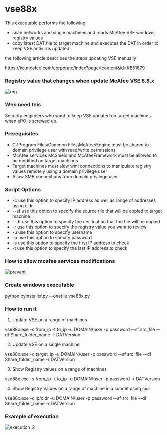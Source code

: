 # vse88x

This executable performs the following

- scan networks and single machines and reads McAfee VSE windows registry values
- copy latest DAT file to target machine and executes the DAT in order to keep VSE antivirus updated

the following article describes the steps updating VSE manually

https://kc.mcafee.com/corporate/index?page=content&id=KB51679

### Registry value that changes when update McAfee VSE 8.8.x

![reg](https://cloud.githubusercontent.com/assets/12726776/10712132/7ff04d56-7a99-11e5-8d5b-4effd8ace466.PNG)

### Who need this

Security engineers who want to keep VSE updated on target machines when ePO is screwed up.

### Prerequisites

- C:\Program Files\Common Files\McAfee\Engine must be shared to domain privilege user with read/write permissions
- McAfee services McShield and McAfeeFramework must be allowed to be modified on target machines
- Target machines must alow wmi connections to manipulate registry values remotely using a domain privilege user
- Allow SMB connections from domain privilege user 

### Script Options 

- \-c     use this option to specify IP address as well as range of addresses using cidr
- \-\-sf    use this option to specify the source file that will be copied to target machine
- \-\-df    use this option to specify the destination that the file will be copied
- \-r     use this option to specify the registry value you want to review 
- \-u     use this option to specify username 
- \-p     use this option to specify password
- \-s     use this option to specify the first IP address to check
- \-t     use this option to specify the last IP address to check

### How to allow mcafee services modifications

![prevent](https://cloud.githubusercontent.com/assets/12726776/10712086/dad7c462-7a97-11e5-97df-1f56e8e09fe8.PNG)

### Create windows executable

python pyinstaller.py --onefile vse88x.py

### How to run it 

1) Update VSE on a range of machines

vse88x.exe -s from_ip -t to_ip -u DOMAIN\user -p password --sf src_file --df Share_folder_name -r DATVersion

2) Update VSE on a single machine

vse88x.exe -c target_ip -u DOMAIN\user -p password --sf src_file --df Share_folder_name -r DATVersion

3) Show Registry values on a range of machines

vse88x.exe -s from_ip -t to_ip -u DOMAIN\user -p password -r DATVersion

4) Show Registry Values on a range of machine in a subnet using cidr 

vse88x.exe -c ip/cidr -u DOMAIN\user -p password --sf src_file --df Share_folder_name -r DATVersion

### Example of execution

![execution_2](https://cloud.githubusercontent.com/assets/12726776/10712004/78cc29cc-7a95-11e5-9dbc-0089dcc282b1.PNG)


